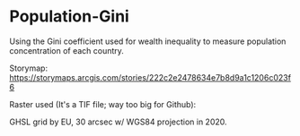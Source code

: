 # Population-Gini
Using the Gini coefficient used for wealth inequality to measure population concentration of each country.

Storymap:
https://storymaps.arcgis.com/stories/222c2e2478634e7b8d9a1c1206c023f6 

Raster used (It's a TIF file; way too big for Github):

GHSL grid by EU, 30 arcsec w/ WGS84 projection in 2020.

